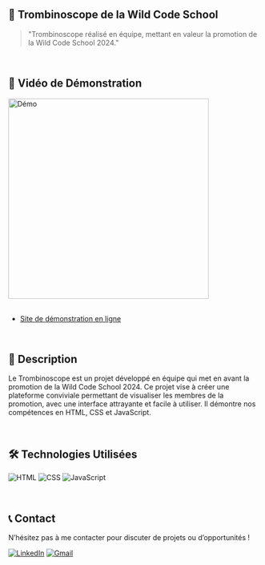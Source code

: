 ## 📸 Trombinoscope de la Wild Code School

> "Trombinoscope réalisé en équipe, mettant en valeur la promotion de la Wild Code School 2024."

<br>

## 🎥 Vidéo de Démonstration

<div>
  <a href="https://drive.google.com/file/d/1FMgqABgX4yFv9QE3SsADEpWq9_qu-BIy/view?usp=sharing">
    <img src="https://www.estrine-alexis.fr/assets/github/trombi.png" alt="Démo" width="400" />
  </a>
</div>

<br>

- [Site de démonstration en ligne](https://trombi-wcs.vercel.app/)

<br>

## 📜 Description

Le Trombinoscope est un projet développé en équipe qui met en avant la promotion de la Wild Code School 2024. Ce projet vise à créer une plateforme conviviale permettant de visualiser les membres de la promotion, avec une interface attrayante et facile à utiliser. Il démontre nos compétences en HTML, CSS et JavaScript.

<br>

## 🛠 Technologies Utilisées

![HTML](https://img.shields.io/badge/HTML-E34F26?style=for-the-badge&logo=html5&logoColor=white)
![CSS](https://img.shields.io/badge/CSS-1572B6?style=for-the-badge&logo=css3&logoColor=white)
![JavaScript](https://img.shields.io/badge/JavaScript-F7DF1E?style=for-the-badge&logo=javascript&logoColor=black)

<br>

## 📞 Contact

N’hésitez pas à me contacter pour discuter de projets ou d’opportunités !

[![LinkedIn](https://img.shields.io/badge/LinkedIn-0A66C2?style=for-the-badge&logo=linkedin&logoColor=white)](https://www.linkedin.com/in/alexis-estrine/) 
[![Gmail](https://img.shields.io/badge/Gmail-D14836?style=for-the-badge&logo=gmail&logoColor=white)](mailto:estrine.alexis@gmail.com)
